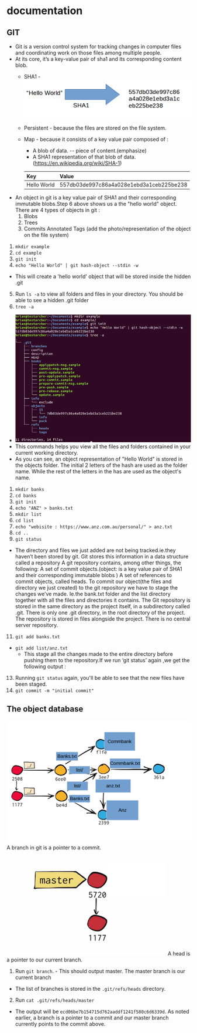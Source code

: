 # documentation
## GIT
- Git is a version control system for tracking changes in computer files and coordinating
work on those files among multiple people.
- At its core, it’s a key-value pair of sha1 and its corresponding content blob.
  - SHA1 - 
![SHA1](https://github.com/matindi/documentation/blob/master/sha1Photo.png)
  - Persistent - because the files are stored on the file system. 
  - Map - because it consists of a key value pair composed of : 
    - A blob of data. -- piece of content.(emphasize)
    - A SHA1 representation of that blob of data.	(https://en.wikipedia.org/wiki/SHA-1)
    
    | Key         | Value                                    |
    |-------------|------------------------------------------|
    | Hello World | 557db03de997c86a4a028e1ebd3a1ceb225be238 |
 - An object in git is a key value pair of SHA1 and their corresponding immutable blobs.Step 6 above shows us a the "hello world" object.
  There are 4 types of objects in git : 
    1. Blobs
    2. Trees
    3. Commits
Annotated Tags
(add the photo/representation of the object on the file system)
1. `mkdir example` 
2. `cd example`
3. `git init`
4. `echo "Hello World" | git hash-object --stdin -w`
  - This will create a 'hello world' object that will be stored inside the hidden .git 
5. Run `ls -a` to view all folders and files in your directory. You should be able to see a hidden .git folder
6. `tree -a`
  - ![SHA1](https://github.com/matindi/documentation/blob/master/example1.png)
  - This commands helps you view all the files and folders contained in your current working directory.
  - As you can see, an object representation of "Hello World" is stored in the objects folder. The initial 2 letters of the hash are used as the folder name. While the rest of the letters in the has are used as the object's name.
  

1. `mkdir banks`
2. `cd banks`
3. `git init`
4. `echo "ANZ" > banks.txt`
5. `mkdir list`
8. `cd list`
9. `echo "webisite : https://www.anz.com.au/personal/" > anz.txt`
10. `cd ..`
12. `git status`
 - The directory and files we just added are not being tracked.ie.they haven’t been stored by git. Git stores this information in a data structure called a repository
A git repository contains, among other things, the following:
A set of commit objects.(object: is a key value pair of SHA1 and their corresponding immutable blobs )
A set of references to commit objects, called heads.
To commit our object(the files and directory we just created) to the git repository we have to stage the changes we’ve made. Ie.the bank.txt folder and the list directory together with all the files and directories it contains.
The Git repository is stored in the same directory as the project itself, in a subdirectory called .git. 
There is only one .git directory, in the root directory of the project.
The repository is stored in files alongside the project. There is no central server repository.
11. `git add banks.txt`
 - `git add list/anz.txt`
   - This stage all the changes made to the entire directory before pushing them to the repository.If we run ‘git status’ again ,we get the following output : 
13. Running `git status` again, you'll be able to see that the new files have been staged.
12. `git commit -m "initial commit"`  
## The object database
![object](https://github.com/matindi/documentation/blob/master/branches2.png)
A branch in git is a pointer to a commit.
![branch](https://github.com/matindi/documentation/blob/master/finalBranch1.png)
A head is a pointer to our current branch.
1. Run `git branch`. - This should output master. The master branch is our current branch
 - The list of branches is stored in the `.git/refs/heads` directory.
2. Run `cat .git/refs/heads/master `
 - The output will be `ecd06be7b154715d762aaddf1241f580c6d6339d`. As noted earlier, a branch is a pointer to a commit and our master branch currently points to the commit above.
 
